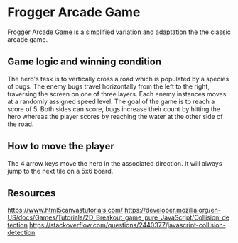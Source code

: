 # Frogger Arcade Game

Frogger Arcade Game is a simplified variation and adaptation the the classic arcade game.

## Game logic and winning condition

The hero's task is to vertically cross a road which is populated by a species of bugs. The enemy bugs travel horizontally from the left to the right, traversing the screen on one of three layers. Each enemy instances moves at a randomly assigned speed level. The goal of the game is to reach a score of 5. Both sides can score, bugs increase their count by hitting the hero whereas the player scores by reaching the water at the other side of the road.

## How to move the player

The 4 arrow keys move the hero in the associated direction. It will always jump to the next tile on a 5x6 board.

## Resources

https://www.html5canvastutorials.com/
https://developer.mozilla.org/en-US/docs/Games/Tutorials/2D_Breakout_game_pure_JavaScript/Collision_detection
https://stackoverflow.com/questions/2440377/javascript-collision-detection